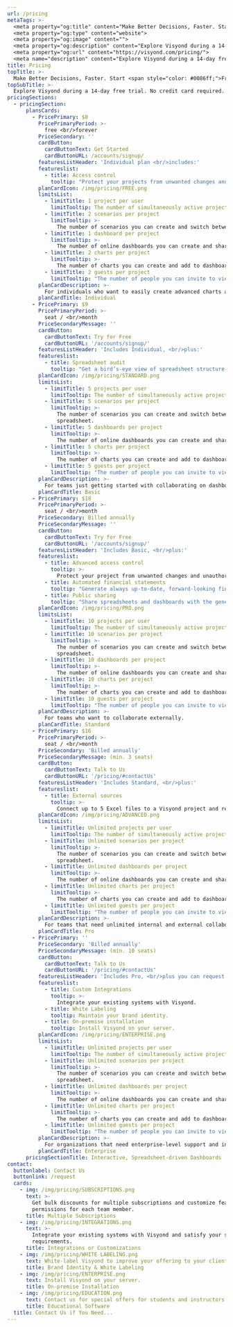 ```yaml
---
url: /pricing
metaTags: >-
  <meta property="og:title" content="Make Better Decisions, Faster. Start free.">
  <meta property="og:type" content="website">
  <meta property="og:image" content="">
  <meta property="og:description" content="Explore Visyond during a 14-day free trial. No credit card required. After the trial, choose a plan that works for you.">
  <meta property="og:url" content="https://visyond.com/pricing/">
  <meta name="description" content="Explore Visyond during a 14-day free trial. No credit card required. After the trial, choose a plan that works for you.">
title: Pricing
topTitle: >-
  Make Better Decisions, Faster. Start <span style="color: #0086ff;">Free</span>.
topSubTitle: >-
  Explore Visyond during a 14-day free trial. No credit card required. <br/>After the trial, choose a plan that works for you.
pricingSections:
  - pricingSection:
      plansCards:
        - PricePrimary: $0
          PricePrimaryPeriod: >-
            free <br/>forever
          PriceSecondary: ''
          cardButton:
            cardButtonText: Get Started
            cardButtonURL: /accounts/signup/
          featuresListHeader: 'Individual plan <br/>includes:'
          featureslist:
            - title: Access control
              tooltip: "Protect your projects from unwanted changes and unauthorized access by assigning roles to collaborators."
          planCardIcon: /img/pricing/FREE.png
          limitsList:
            - limitTitle: 1 project per user
              limitTooltip: The number of simultaneously active projects that you can work on.
            - limitTitle: 2 scenarios per project
              limitTooltip: >-
                The number of scenarios you can create and switch between in your projects.
            - limitTitle: 1 dashboard per project
              limitTooltip: >-
                The number of online dashboards you can create and share with other people.                  
            - limitTitle: 2 charts per project
              limitTooltip: >-
                The number of charts you can create and add to dashboards.                          
            - limitTitle: 2 guests per project
              limitTooltip: "The number of people you can invite to view or edit your project. Each invited person must have a Visyond account."
          planCardDescription: >-
            For individuals who want to easily create advanced charts and interactive dashboards.
          planCardTitle: Individual
        - PricePrimary: $9
          PricePrimaryPeriod: >-
            seat / <br/>month
          PriceSecondaryMessage: ''
          cardButton:
            cardButtonText: Try for Free
            cardButtonURL: '/accounts/signup/'
          featuresListHeader: 'Includes Individual, <br/>plus:'
          featureslist:
            - title: Spreadsheet audit
              tooltip: "Get a bird’s-eye view of spreadsheet structure, detect root causes of errors and anomalies."                       
          planCardIcon: /img/pricing/STANDARD.png
          limitsList:
            - limitTitle: 5 projects per user
              limitTooltip: The number of simultaneously active projects that you can work on.
            - limitTitle: 5 scenarios per project
              limitTooltip: >-
                The number of scenarios you can create and switch between in your spreadsheet and dashboards.
                spreadsheet.
            - limitTitle: 5 dashboards per project
              limitTooltip: >-
                The number of online dashboards you can create and share with other people.                  
            - limitTitle: 5 charts per project
              limitTooltip: >-
                The number of charts you can create and add to dashboards.                          
            - limitTitle: 5 guests per project
              limitTooltip: "The number of people you can invite to view or edit your project. Each invited person must have a Visyond account.\r"
          planCardDescription: >-
            For teams just getting started with collaborating on dashboards and spreadsheets.
          planCardTitle: Basic
        - PricePrimary: $18
          PricePrimaryPeriod: >-
            seat / <br/>month
          PriceSecondary: Billed annually
          PriceSecondaryMessage: ''
          cardButton:
            cardButtonText: Try for Free
            cardButtonURL: '/accounts/signup/'
          featuresListHeader: 'Includes Basic, <br/>plus:'
          featureslist:
            - title: Advanced access control
              tooltip: >-
                Protect your project from unwanted changes and unauthorized access by assigning roles to collaborators, and sharing only specific worksheets and dashboards with them.
            - title: Automated financial statements
              tooltip: "Generate always up-to-date, forward-looking financial statements from your spreadsheet."  
            - title: Public sharing
              tooltip: "Share spreadsheets and dashboards with the general public. Viewers don't need an account to access."                   
          planCardIcon: /img/pricing/PRO.png
          limitsList:
            - limitTitle: 10 projects per user
              limitTooltip: The number of simultaneously active projects that you can work on.
            - limitTitle: 10 scenarios per project
              limitTooltip: >-
                The number of scenarios you can create and switch between in your spreadsheet and dashboards.
                spreadsheet.
            - limitTitle: 10 dashboards per project
              limitTooltip: >-
                The number of online dashboards you can create and share with other people.                  
            - limitTitle: 10 charts per project
              limitTooltip: >-
                The number of charts you can create and add to dashboards.                          
            - limitTitle: 10 guests per project
              limitTooltip: "The number of people you can invite to view or edit your project. Each invited person must have a Visyond account.\r"
          planCardDescription: >-
            For teams who want to collaborate externally.
          planCardTitle: Standard
        - PricePrimary: $16
          PricePrimaryPeriod: >-
            seat / <br/>month
          PriceSecondary: 'Billed annually'
          PriceSecondaryMessage: (min. 3 seats)
          cardButton:
            cardButtonText: Talk to Us
            cardButtonURL: '/pricing/#contactUs'
          featuresListHeader: 'Includes Standard, <br/>plus:'
          featureslist:
            - title: External sources
              tooltip: >-
                Connect up to 5 Excel files to a Visyond project and refer to their cells in formulas.     
          planCardIcon: /img/pricing/ADVANCED.png
          limitsList:
            - limitTitle: Unlimited projects per user
              limitTooltip: The number of simultaneously active projects that you can work on.
            - limitTitle: Unlimited scenarios per project
              limitTooltip: >-
                The number of scenarios you can create and switch between in your spreadsheet and dashboards.
                spreadsheet.
            - limitTitle: Unlimited dashboards per project
              limitTooltip: >-
                The number of online dashboards you can create and share with other people.                  
            - limitTitle: Unlimited charts per project
              limitTooltip: >-
                The number of charts you can create and add to dashboards.                          
            - limitTitle: Unlimited guests per project
              limitTooltip: "The number of people you can invite to view or edit your project. Each invited person must have a Visyond account.\r"
          planCardDescription: >-
            For teams that need unlimited internal and external collaboration.
          planCardTitle: Pro
        - PricePrimary: ''
          PriceSecondary: 'Billed annually'
          PriceSecondaryMessage: (min. 10 seats)        
          cardButton:
            cardButtonText: Talk to Us
            cardButtonURL: '/pricing/#contactUs'
          featuresListHeader: 'Includes Pro, <br/>plus you can request:'
          featureslist:
            - title: Custom Integrations
              tooltip: >-
                Integrate your existing systems with Visyond.
            - title: White Labeling
              tooltip: Maintain your brand identity.
            - title: On-premise installation
              tooltip: Install Visyond on your server.
          planCardIcon: /img/pricing/ENTERPRISE.png
          limitsList:
            - limitTitle: Unlimited projects per user
              limitTooltip: The number of simultaneously active projects that you can work on.
            - limitTitle: Unlimited scenarios per project
              limitTooltip: >-
                The number of scenarios you can create and switch between in your spreadsheet and dashboards.
                spreadsheet.
            - limitTitle: Unlimited dashboards per project
              limitTooltip: >-
                The number of online dashboards you can create and share with other people.                  
            - limitTitle: Unlimited charts per project
              limitTooltip: >-
                The number of charts you can create and add to dashboards.                          
            - limitTitle: Unlimited guests per project
              limitTooltip: "The number of people you can invite to view or edit your project. Each invited person must have a Visyond account.\r"
          planCardDescription: >-
            For organizations that need enterprise-level support and integrations.
          planCardTitle: Enterprise
      pricingSectionTitle: Interactive, Spreadsheet-driven Dashboards  
contact:
  buttonlabel: Contact Us
  buttonlink: /request
  cards:
    - img: /img/pricing/SUBSCRIPTIONS.png
      text: >-
        Get bulk discounts for multiple subscriptions and customize features and
        permissions for each team member.
      title: Multiple Subscriptions
    - img: /img/pricing/INTEGRATIONS.png
      text: >-
        Integrate your existing systems with Visyond and satisfy your specific
        requirements.
      title: Integrations or Customizations
    - img: /img/pricing/WHITE LABELING.png
      text: White-label Visyond to improve your offering to your clients.
      title: Brand Identity & White Labeling
    - img: /img/pricing/ENTERPRISE.png
      text: Install Visyond on your server.
      title: On-premise Installation
    - img: /img/pricing/EDUCATION.png
      text: Contact us for special offers for students and instructors.
      title: Educational Software
  title: Contact Us if You Need...
---
```


